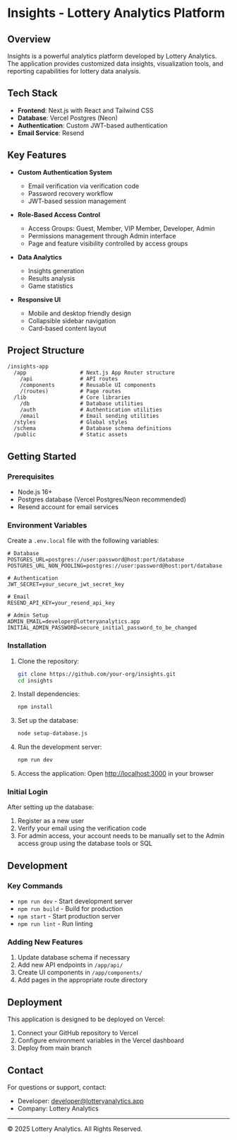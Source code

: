 # Insights - Lottery Analytics Platform

## Overview

Insights is a powerful analytics platform developed by Lottery Analytics. The application provides customized data insights, visualization tools, and reporting capabilities for lottery data analysis.

## Tech Stack

- **Frontend**: Next.js with React and Tailwind CSS
- **Database**: Vercel Postgres (Neon)
- **Authentication**: Custom JWT-based authentication
- **Email Service**: Resend

## Key Features

- **Custom Authentication System**
  - Email verification via verification code
  - Password recovery workflow
  - JWT-based session management

- **Role-Based Access Control**
  - Access Groups: Guest, Member, VIP Member, Developer, Admin
  - Permissions management through Admin interface
  - Page and feature visibility controlled by access groups

- **Data Analytics**
  - Insights generation
  - Results analysis
  - Game statistics

- **Responsive UI**
  - Mobile and desktop friendly design
  - Collapsible sidebar navigation
  - Card-based content layout

## Project Structure

```
/insights-app
  /app                 # Next.js App Router structure
    /api               # API routes
    /components        # Reusable UI components
    /(routes)          # Page routes
  /lib                 # Core libraries
    /db                # Database utilities
    /auth              # Authentication utilities
    /email             # Email sending utilities
  /styles              # Global styles
  /schema              # Database schema definitions
  /public              # Static assets
```

## Getting Started

### Prerequisites

- Node.js 16+
- Postgres database (Vercel Postgres/Neon recommended)
- Resend account for email services

### Environment Variables

Create a `.env.local` file with the following variables:

```
# Database
POSTGRES_URL=postgres://user:password@host:port/database
POSTGRES_URL_NON_POOLING=postgres://user:password@host:port/database

# Authentication
JWT_SECRET=your_secure_jwt_secret_key

# Email
RESEND_API_KEY=your_resend_api_key

# Admin Setup
ADMIN_EMAIL=developer@lotteryanalytics.app
INITIAL_ADMIN_PASSWORD=secure_initial_password_to_be_changed
```

### Installation

1. Clone the repository:
   ```bash
   git clone https://github.com/your-org/insights.git
   cd insights
   ```

2. Install dependencies:
   ```bash
   npm install
   ```

3. Set up the database:
   ```bash
   node setup-database.js
   ```

4. Run the development server:
   ```bash
   npm run dev
   ```

5. Access the application:
   Open [http://localhost:3000](http://localhost:3000) in your browser

### Initial Login

After setting up the database:
1. Register as a new user
2. Verify your email using the verification code
3. For admin access, your account needs to be manually set to the Admin access group using the database tools or SQL

## Development

### Key Commands

- `npm run dev` - Start development server
- `npm run build` - Build for production
- `npm start` - Start production server
- `npm run lint` - Run linting

### Adding New Features

1. Update database schema if necessary
2. Add new API endpoints in `/app/api/`
3. Create UI components in `/app/components/`
4. Add pages in the appropriate route directory

## Deployment

This application is designed to be deployed on Vercel:

1. Connect your GitHub repository to Vercel
2. Configure environment variables in the Vercel dashboard
3. Deploy from main branch

## Contact

For questions or support, contact:
- Developer: developer@lotteryanalytics.app
- Company: Lottery Analytics

---

© 2025 Lottery Analytics. All Rights Reserved.
